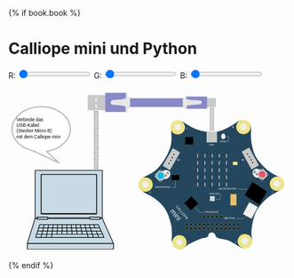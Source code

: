 {% if book.book %}

# Calliope mini und Python

R: <input id="red" name="Rot" type="range" min="0" max="255" step="1" value="1">
G: <input id="green" name="Gruen" type="range" min="0" max="255" step="1" value="1">
B: <input id="blue" name="Blau" type="range" min="0" max="255" step="1" value="1">

<svg
   xmlns:dc="http://purl.org/dc/elements/1.1/"
   xmlns:cc="http://creativecommons.org/ns#"
   xmlns:rdf="http://www.w3.org/1999/02/22-rdf-syntax-ns#"
   xmlns:svg="http://www.w3.org/2000/svg"
   xmlns="http://www.w3.org/2000/svg"
   id="svg8"
   version="1.1"
   viewBox="0 0 193.14584 113.77084"
   height="430"
   width="730">
  <defs
     id="defs2">
    <marker
       style="overflow:visible"
       id="Arrow1Lend"
       refX="0"
       refY="0"
       orient="auto">
      <path
         transform="matrix(-0.8,0,0,-0.8,-10,0)"
         style="fill-rule:evenodd;stroke:#000000;stroke-width:1.00000003pt"
         d="M 0,0 5,-5 -12.5,0 5,5 Z"
         id="path3335" />
    </marker>
    <marker
       style="overflow:visible"
       id="Arrow1Lstart"
       refX="0"
       refY="0"
       orient="auto">
      <path
         transform="matrix(0.8,0,0,0.8,10,0)"
         style="fill-rule:evenodd;stroke:#000000;stroke-width:1.00000003pt"
         d="M 0,0 5,-5 -12.5,0 5,5 Z"
         id="path3332" />
    </marker>
    <linearGradient
       id="linearGradient5820"
       y2="214.61"
       gradientUnits="userSpaceOnUse"
       y1="32.324001"
       x2="86.851997"
       x1="86.851997">
      <stop
         id="stop5822"
         style="stop-color:#b7b7b7"
         offset="0" />
      <stop
         id="stop5824"
         style="stop-color:#b7b7b7"
         offset=".06875" />
      <stop
         id="stop5826"
         style="stop-color:#8c8c8c"
         offset=".34003" />
      <stop
         id="stop5828"
         style="stop-color:#676767"
         offset=".51347" />
      <stop
         id="stop5830"
         style="stop-color:#6b6b6b"
         offset="0.55" />
      <stop
         id="stop5832"
         style="stop-color:#3e3e3e"
         offset="0.775" />
      <stop
         id="stop5834"
         style="stop-color:#000000"
         offset="1" />
    </linearGradient>
    <clipPath
       id="clipPath2564"
       clipPathUnits="userSpaceOnUse">
      <path
         id="path2566"
         d="M 72.54,579.24 H 539.46 V 342.15 H 72.54 Z" />
    </clipPath>
  </defs>
  <metadata
     id="metadata5">
    <rdf:RDF>
      <cc:Work
         rdf:about="">
        <dc:format>image/svg+xml</dc:format>
        <dc:type
           rdf:resource="http://purl.org/dc/dcmitype/StillImage" />
        <dc:title></dc:title>
        <cc:license
           rdf:resource="http://creativecommons.org/publicdomain/zero/1.0/" />
        <dc:creator>
          <cc:Agent>
            <dc:title>openscreencast.de</dc:title>
          </cc:Agent>
        </dc:creator>
        <dc:language>deutsch, german</dc:language>
        <dc:subject>
          <rdf:Bag>
            <rdf:li>Calliope mini</rdf:li>
            <rdf:li>Technik</rdf:li>
            <rdf:li>IT</rdf:li>
            <rdf:li>Elektronik</rdf:li>
            <rdf:li>Computer</rdf:li>
            <rdf:li>Programmieren</rdf:li>
            <rdf:li>Programmierung</rdf:li>
            <rdf:li>Board</rdf:li>
            <rdf:li>usb</rdf:li>
            <rdf:li>usb-cable</rdf:li>
            <rdf:li>USB-Kabel</rdf:li>
            <rdf:li>PC</rdf:li>
          </rdf:Bag>
        </dc:subject>
        <dc:description>Calliope mini - computer - usb - als svg</dc:description>
        <dc:source>openscreencast.de</dc:source>
      </cc:Work>
      <cc:License
         rdf:about="http://creativecommons.org/publicdomain/zero/1.0/">
        <cc:permits
           rdf:resource="http://creativecommons.org/ns#Reproduction" />
        <cc:permits
           rdf:resource="http://creativecommons.org/ns#Distribution" />
        <cc:permits
           rdf:resource="http://creativecommons.org/ns#DerivativeWorks" />
      </cc:License>
    </rdf:RDF>
  </metadata>
  <g
     id="calliopemini">
    <title
       id="title4252">Calliope mini</title>
    <path
       id="platine"
       d="m 90.664885,64.563445 c 0.484504,-1.075115 0.396781,-0.925293 2.274994,-2.494785 1.878214,-1.569492 6.196367,-2.745546 9.577661,-6.014553 3.38129,-3.269006 7.68354,-9.941888 9.18023,-14.914747 1.4967,-4.972865 0.64634,-10.267517 0.44952,-13.638268 -0.19681,-3.370751 2.40179,-4.369583 2.40179,-4.369583 0,0 1.15801,-0.80388 3.30764,-0.432061 2.14964,0.371819 2.82031,0.829646 5.36607,2.522269 2.54575,1.692624 6.35759,3.46299 9.62311,4.308857 3.26551,0.845862 7.43926,1.038893 10.96911,0.622929 3.52985,-0.415964 6.57919,-2.275887 9.14487,-3.552322 2.56567,-1.276429 5.3027,-3.70136 7.31088,-4.179054 2.00817,-0.477693 3.29168,0.01431 4.53882,0.628068 1.24714,0.613739 1.70586,1.110572 2.38996,2.95175 0.68411,1.841178 -0.0774,5.890845 0.25665,9.290218 0.33405,3.399373 1.09522,7.529741 2.64162,10.920854 1.54642,3.391119 4.25496,6.312044 6.68692,8.69043 2.43196,2.378387 5.28147,4.198092 8.20578,5.622895 2.92432,1.424803 3.35048,1.617186 4.33198,2.983809 0.98149,1.366623 1.21088,2.994605 0.54108,4.75914 -0.66981,1.764534 -5.5967,4.021355 -8.06553,5.514169 -2.46884,1.492815 -6.99165,5.516339 -9.82619,9.804822 -2.83454,4.288478 -3.69708,10.788037 -4.18244,14.868299 -0.48536,4.080259 1.22139,6.784509 0.072,8.971419 -1.14935,2.18691 -3.0021,3.05557 -5.1994,3.24495 -2.1973,0.18937 -4.92861,-2.12451 -6.42108,-3.03517 -1.49247,-0.91065 -3.93756,-2.31015 -6.08819,-2.81413 -2.15063,-0.50397 -5.10439,-0.72873 -6.29479,-1.62777 -1.19041,-0.89904 -0.7847,-1.56698 -1.23821,-2.11256 -0.4535,-0.54557 -0.80995,-0.96747 -1.36648,-1.183907 -0.55653,-0.216436 -1.08989,-0.254535 -1.62132,-0.07282 -0.53144,0.181717 -1.03096,0.470417 -1.38617,1.034757 -0.35522,0.56433 0.0317,1.12111 -0.86902,1.97422 -0.90073,0.85311 -2.47762,0.49388 -4.65341,1.29115 -2.17578,0.79728 -6.06371,2.56586 -8.24138,3.79779 -2.17767,1.23194 -3.15056,2.915 -4.9077,3.342 -1.75714,0.427 -3.44916,-0.0959 -4.82573,-1.0966 -1.37656,-1.00068 -2.02248,-4.38383 -2.02049,-5.38782 0.002,-1.00399 0.46058,-6.194932 -0.38497,-10.142252 -0.84555,-3.94732 -2.2633,-8.114615 -4.28257,-11.225811 -2.01927,-3.111195 -4.76256,-5.333415 -7.25144,-7.229105 -2.488874,-1.89569 -5.698372,-2.795781 -7.412994,-4.224675 -1.714622,-1.428893 -2.711918,-2.354542 -3.127898,-3.718979 -0.415979,-1.364437 -0.08782,-2.60271 0.396679,-3.677826 z"
       style="fill:#25475e;fill-opacity:1;stroke:none;stroke-width:0.1490743px;stroke-linecap:butt;stroke-linejoin:miter;stroke-opacity:1">
      <title
         id="title4070">Platine</title>
    </path>
    <ellipse
       ry="4.9313893"
       rx="4.9995027"
       cy="27.204109"
       cx="116.85413"
       id="ecke_minus"
       style="fill:#eee489;fill-opacity:1;stroke:none;stroke-width:0.25832531;stroke-opacity:1">
      <title
         id="title192">Ecke Minus - Krokodilklemmenanschluss</title>
    </ellipse>
    <ellipse
       ry="2.22838"
       rx="2.2591591"
       cy="27.092724"
       cx="116.77705"
       id="path4302-6"
       style="fill:#f0f0f0;fill-opacity:1;stroke:none;stroke-width:0.1167312;stroke-opacity:1" />
    <ellipse
       ry="4.9313893"
       rx="4.9995027"
       cy="26.952253"
       cx="162.22951"
       id="ecke_plus"
       style="fill:#eee489;fill-opacity:1;stroke:none;stroke-width:0.25832531;stroke-opacity:1">
      <title
         id="title194">Ecke Plus - Krokodilklemmenanschluss für 3.3V</title>
    </ellipse>
    <ellipse
       ry="2.22838"
       rx="2.2591591"
       cy="26.840866"
       cx="162.15242"
       id="path4302-6-9"
       style="fill:#f0f0f0;fill-opacity:1;stroke:none;stroke-width:0.1167312;stroke-opacity:1" />
    <ellipse
       ry="4.9313893"
       rx="4.9995027"
       cy="66.165199"
       cx="185.43385"
       id="ecke_p3"
       style="fill:#eee489;fill-opacity:1;stroke:none;stroke-width:0.25832531;stroke-opacity:1">
      <title
         id="title202">Ecke P3</title>
    </ellipse>
    <ellipse
       ry="2.22838"
       rx="2.2591591"
       cy="66.05381"
       cx="185.35678"
       id="path4302-6-2"
       style="fill:#f0f0f0;fill-opacity:1;stroke:none;stroke-width:0.1167312;stroke-opacity:1" />
    <ellipse
       ry="4.9313893"
       rx="4.9995027"
       cy="105.83701"
       cx="163.24857"
       id="ecke_p2"
       style="fill:#eee489;fill-opacity:1;stroke:none;stroke-width:0.25832531;stroke-opacity:1">
      <title
         id="title200">Ecke P2</title>
    </ellipse>
    <ellipse
       ry="2.22838"
       rx="2.2591591"
       cy="105.72562"
       cx="163.17149"
       id="path4302-6-0"
       style="fill:#f0f0f0;fill-opacity:1;stroke:none;stroke-width:0.1167312;stroke-opacity:1" />
    <ellipse
       ry="4.9313893"
       rx="4.9995027"
       cy="106.63014"
       cx="118.01617"
       id="ecke_p1"
       style="fill:#eee489;fill-opacity:1;stroke:none;stroke-width:0.25832531;stroke-opacity:1">
      <title
         id="title198">Ecke P1</title>
    </ellipse>
    <ellipse
       ry="2.22838"
       rx="2.2591591"
       cy="106.51875"
       cx="117.93909"
       id="path4302-6-3"
       style="fill:#f0f0f0;fill-opacity:1;stroke:none;stroke-width:0.1167312;stroke-opacity:1" />
    <ellipse
       ry="4.9313893"
       rx="4.9995027"
       cy="66.762062"
       cx="94.613251"
       id="ecke_p0"
       style="fill:#eee489;fill-opacity:1;stroke:none;stroke-width:0.25832531;stroke-opacity:1">
      <title
         id="title196">Ecke P0</title>
    </ellipse>
    <ellipse
       ry="2.22838"
       rx="2.2591591"
       cy="66.650673"
       cx="94.536171"
       id="path4302-6-6"
       style="fill:#f0f0f0;fill-opacity:1;stroke:none;stroke-width:0.1167312;stroke-opacity:1" />
    <rect
       y="30.164917"
       x="136.80244"
       height="7.4461451"
       width="7.20157"
       id="usb"
       style="fill:#c8c8c8;fill-opacity:1;stroke:none;stroke-width:0.1490743;stroke-opacity:1">
      <title
         id="title1142">USB Micro B Anschluss (Programmierung, Stromversorgung)</title>
    </rect>
    <g
       transform="matrix(0.56343044,0,0,0.56343044,78.176059,-40.14693)"
       id="ledmatrix">
      <title
         id="title170">LED-Matrix</title>
      <rect
         style="fill:#c8c8c8;fill-opacity:1;stroke:none;stroke-width:0.24508233;stroke-opacity:1"
         id="rect4410"
         width="1.0636191"
         height="4.4516912"
         x="110.41048"
         y="152.09224" />
      <rect
         style="fill:#c8c8c8;fill-opacity:1;stroke:none;stroke-width:0.24508233;stroke-opacity:1"
         id="rect4410-2"
         width="1.0636191"
         height="4.4516912"
         x="110.41059"
         y="160.82321" />
      <rect
         style="fill:#c8c8c8;fill-opacity:1;stroke:none;stroke-width:0.24508233;stroke-opacity:1"
         id="rect4410-6"
         width="1.0636191"
         height="4.4516912"
         x="110.41059"
         y="169.79553" />
      <rect
         style="fill:#c8c8c8;fill-opacity:1;stroke:none;stroke-width:0.24508233;stroke-opacity:1"
         id="rect4410-2-1"
         width="1.0636191"
         height="4.4516912"
         x="110.41067"
         y="178.5265" />
      <rect
         style="fill:#c8c8c8;fill-opacity:1;stroke:none;stroke-width:0.24508233;stroke-opacity:1"
         id="rect4410-2-1-8"
         width="1.0636191"
         height="4.4516912"
         x="110.41059"
         y="187.33267" />
      <rect
         style="fill:#c8c8c8;fill-opacity:1;stroke:none;stroke-width:0.24508233;stroke-opacity:1"
         id="rect4410-7"
         width="1.0636191"
         height="4.4516912"
         x="119.02264"
         y="152.09224" />
      <rect
         style="fill:#c8c8c8;fill-opacity:1;stroke:none;stroke-width:0.24508233;stroke-opacity:1"
         id="rect4410-2-9"
         width="1.0636191"
         height="4.4516912"
         x="119.02264"
         y="160.82321" />
      <rect
         style="fill:#c8c8c8;fill-opacity:1;stroke:none;stroke-width:0.24508233;stroke-opacity:1"
         id="rect4410-6-2"
         width="1.0636191"
         height="4.4516912"
         x="119.02264"
         y="169.79553" />
      <rect
         style="fill:#c8c8c8;fill-opacity:1;stroke:none;stroke-width:0.24508233;stroke-opacity:1"
         id="rect4410-2-1-0"
         width="1.0636191"
         height="4.4516912"
         x="119.02264"
         y="178.52649" />
      <rect
         style="fill:#c8c8c8;fill-opacity:1;stroke:none;stroke-width:0.24508233;stroke-opacity:1"
         id="rect4410-2-1-8-2"
         width="1.0636191"
         height="4.4516912"
         x="119.02264"
         y="187.33267" />
      <rect
         style="fill:#c8c8c8;fill-opacity:1;stroke:none;stroke-width:0.24508233;stroke-opacity:1"
         id="rect4410-7-3"
         width="1.0636191"
         height="4.4516912"
         x="101.41032"
         y="152.09224" />
      <rect
         style="fill:#c8c8c8;fill-opacity:1;stroke:none;stroke-width:0.24508233;stroke-opacity:1"
         id="rect4410-2-9-7"
         width="1.0636191"
         height="4.4516912"
         x="101.41032"
         y="160.82321" />
      <rect
         style="fill:#c8c8c8;fill-opacity:1;stroke:none;stroke-width:0.24508233;stroke-opacity:1"
         id="rect4410-6-2-5"
         width="1.0636191"
         height="4.4516912"
         x="101.41032"
         y="169.79553" />
      <rect
         style="fill:#c8c8c8;fill-opacity:1;stroke:none;stroke-width:0.24508233;stroke-opacity:1"
         id="rect4410-2-1-0-9"
         width="1.0636191"
         height="4.4516912"
         x="101.41032"
         y="178.52649" />
      <rect
         style="fill:#c8c8c8;fill-opacity:1;stroke:none;stroke-width:0.24508233;stroke-opacity:1"
         id="rect4410-2-1-8-2-2"
         width="1.0636191"
         height="4.4516912"
         x="101.41032"
         y="187.33267" />
      <rect
         style="fill:#c8c8c8;fill-opacity:1;stroke:none;stroke-width:0.24508233;stroke-opacity:1"
         id="rect4410-7-2"
         width="1.0636191"
         height="4.4516912"
         x="127.82887"
         y="152.09224" />
      <rect
         style="fill:#c8c8c8;fill-opacity:1;stroke:none;stroke-width:0.24508233;stroke-opacity:1"
         id="rect4410-2-9-8"
         width="1.0636191"
         height="4.4516912"
         x="127.82887"
         y="160.82321" />
      <rect
         style="fill:#c8c8c8;fill-opacity:1;stroke:none;stroke-width:0.24508233;stroke-opacity:1"
         id="rect4410-6-2-9"
         width="1.0636191"
         height="4.4516912"
         x="127.82887"
         y="169.79553" />
      <rect
         style="fill:#c8c8c8;fill-opacity:1;stroke:none;stroke-width:0.24508233;stroke-opacity:1"
         id="rect4410-2-1-0-7"
         width="1.0636191"
         height="4.4516912"
         x="127.82887"
         y="178.52649" />
      <rect
         style="fill:#c8c8c8;fill-opacity:1;stroke:none;stroke-width:0.24508233;stroke-opacity:1"
         id="rect4410-2-1-8-2-3"
         width="1.0636191"
         height="4.4516912"
         x="127.82887"
         y="187.33267" />
      <rect
         style="fill:#c8c8c8;fill-opacity:1;stroke:none;stroke-width:0.24508233;stroke-opacity:1"
         id="rect4410-7-2-6"
         width="1.0636191"
         height="4.4516912"
         x="92.604164"
         y="152.09224" />
      <rect
         style="fill:#c8c8c8;fill-opacity:1;stroke:none;stroke-width:0.24508233;stroke-opacity:1"
         id="rect4410-2-9-8-1"
         width="1.0636191"
         height="4.4516912"
         x="92.604164"
         y="160.82321" />
      <rect
         style="fill:#c8c8c8;fill-opacity:1;stroke:none;stroke-width:0.24508233;stroke-opacity:1"
         id="rect4410-6-2-9-2"
         width="1.0636191"
         height="4.4516912"
         x="92.604164"
         y="169.79553" />
      <rect
         style="fill:#c8c8c8;fill-opacity:1;stroke:none;stroke-width:0.24508233;stroke-opacity:1"
         id="rect4410-2-1-0-7-9"
         width="1.0636191"
         height="4.4516912"
         x="92.604164"
         y="178.52649" />
      <rect
         style="fill:#c8c8c8;fill-opacity:1;stroke:none;stroke-width:0.24508233;stroke-opacity:1"
         id="rect4410-2-1-8-2-3-3"
         width="1.0636191"
         height="4.4516912"
         x="92.604164"
         y="187.33267" />
    </g>
    <ellipse
       transform="matrix(0.75421528,-0.65662723,0.69943347,0.71469771,0,0)"
       ry="3.0237734"
       rx="3.5415039"
       cy="116.4484"
       cx="35.671883"
       id="path1297"
       style="fill:#f0f0f0;fill-opacity:1;stroke:none;stroke-width:0.19184434" />
    <rect
       transform="rotate(46.255487)"
       y="-37.106579"
       x="113.15635"
       height="6.4015322"
       width="6.3901811"
       id="rect4595"
       style="fill:#c8c8c8;fill-opacity:1;stroke:none;stroke-width:0.23974352;stroke-opacity:1" />
    <ellipse
       ry="0.40498772"
       rx="0.41058153"
       cy="56.96674"
       cx="105.02516"
       id="path4302-6-1"
       style="fill:#000000;fill-opacity:1;stroke:none;stroke-width:0.02121483;stroke-opacity:1" />
    <ellipse
       ry="0.40498772"
       rx="0.41058153"
       cy="60.459621"
       cx="101.24553"
       id="path4302-6-1-9"
       style="fill:#000000;fill-opacity:1;stroke:none;stroke-width:0.02121483;stroke-opacity:1" />
    <ellipse
       ry="0.40498772"
       rx="0.41058153"
       cy="64.155106"
       cx="104.79141"
       id="path4302-6-1-4"
       style="fill:#000000;fill-opacity:1;stroke:none;stroke-width:0.02121483;stroke-opacity:1" />
    <ellipse
       ry="0.40498772"
       rx="0.41058153"
       cy="60.661175"
       cx="108.6759"
       id="path4302-6-1-7"
       style="fill:#000000;fill-opacity:1;stroke:none;stroke-width:0.02121483;stroke-opacity:1" />
    <ellipse
       ry="2.2787387"
       rx="2.3102136"
       cy="60.535587"
       cx="104.95667"
       id="knopfa"
       style="fill:#00bcdd;fill-opacity:1;stroke:none;stroke-width:0.11936919;stroke-opacity:1">
      <title
         id="title172">Knopf A - programmierbar</title>
    </ellipse>
    <ellipse
       transform="matrix(-0.75421527,-0.65662723,-0.69943347,0.71469771,0,0)"
       ry="3.0237734"
       rx="3.5415039"
       cy="-68.536537"
       cx="-164.3535"
       id="path1297-2"
       style="fill:#f0f0f0;fill-opacity:1;stroke:none;stroke-width:0.19184433" />
    <rect
       transform="rotate(46.255487)"
       y="-88.432625"
       x="161.06058"
       height="6.4015322"
       width="6.3901811"
       id="rect4595-4"
       style="fill:#c8c8c8;fill-opacity:1;stroke:none;stroke-width:0.23974353;stroke-opacity:1" />
    <ellipse
       ry="0.40498772"
       rx="0.41058153"
       cy="56.085125"
       cx="175.22774"
       id="path4302-6-1-5"
       style="fill:#000000;fill-opacity:1;stroke:none;stroke-width:0.02121483;stroke-opacity:1" />
    <ellipse
       ry="0.40498772"
       rx="0.41058153"
       cy="59.578007"
       cx="171.4481"
       id="path4302-6-1-9-0"
       style="fill:#000000;fill-opacity:1;stroke:none;stroke-width:0.02121483;stroke-opacity:1" />
    <ellipse
       ry="0.40498772"
       rx="0.41058153"
       cy="63.273487"
       cx="174.99399"
       id="path4302-6-1-4-3"
       style="fill:#000000;fill-opacity:1;stroke:none;stroke-width:0.02121483;stroke-opacity:1" />
    <ellipse
       ry="0.40498772"
       rx="0.41058153"
       cy="59.77956"
       cx="178.87848"
       id="path4302-6-1-7-6"
       style="fill:#000000;fill-opacity:1;stroke:none;stroke-width:0.02121483;stroke-opacity:1" />
    <ellipse
       ry="2.2787387"
       rx="2.3102136"
       cy="59.653973"
       cx="175.15926"
       id="knopfb"
       style="fill:#e95262;fill-opacity:1;stroke:none;stroke-width:0.11936919;stroke-opacity:1">
      <title
         id="title174">Knopf B - programmierbar</title>
    </ellipse>
    <g
       transform="matrix(0.56343044,0,0,0.56343044,78.176059,-40.445079)"
       id="verbindungsstecker_a0">
      <title
         id="title188">Verbindungs-Stecker A0 - Grove-Connector</title>
      <rect
         style="fill:#c8c8c8;fill-opacity:1;stroke:none;stroke-width:0.32808203;stroke-opacity:1"
         id="rect4408-0"
         width="10.415204"
         height="24.937338"
         x="127.11486"
         y="94.682167"
         transform="rotate(30.055793)" />
      <ellipse
         style="fill:#000000;fill-opacity:1;stroke:none;stroke-width:0.03765297;stroke-opacity:1"
         id="path4302-6-1-6"
         cx="63.853874"
         cy="153.21654"
         rx="0.72871733"
         ry="0.71878922" />
      <ellipse
         style="fill:#000000;fill-opacity:1;stroke:none;stroke-width:0.03765297;stroke-opacity:1"
         id="path4302-6-1-6-3"
         cx="61.925835"
         cy="157.07407"
         rx="0.72871733"
         ry="0.71878922" />
      <ellipse
         style="fill:#000000;fill-opacity:1;stroke:none;stroke-width:0.03765297;stroke-opacity:1"
         id="path4302-6-1-6-3-2"
         cx="60.049469"
         cy="160.68706"
         rx="0.72871733"
         ry="0.71878922" />
      <ellipse
         style="fill:#000000;fill-opacity:1;stroke:none;stroke-width:0.03765297;stroke-opacity:1"
         id="path4302-6-1-6-3-0"
         cx="58.045006"
         cy="164.17775"
         rx="0.72871733"
         ry="0.71878922" />
    </g>
    <g
       id="verbindungsstecker_a1"
       transform="matrix(0.29212256,-0.48178654,0.48178654,0.29212256,72.585216,31.626321)">
      <title
         id="title190">Verbindungs-Stecker A1 - Grove-Connector</title>
      <rect
         style="fill:#c8c8c8;fill-opacity:1;stroke:none;stroke-width:0.32808203;stroke-opacity:1"
         id="rect4408-0-1"
         width="10.415204"
         height="24.937338"
         x="127.11486"
         y="94.682167"
         transform="rotate(30.055793)" />
      <ellipse
         style="fill:#000000;fill-opacity:1;stroke:none;stroke-width:0.03765297;stroke-opacity:1"
         id="path4302-6-1-6-5"
         cx="63.853874"
         cy="153.21654"
         rx="0.72871733"
         ry="0.71878922" />
      <ellipse
         style="fill:#000000;fill-opacity:1;stroke:none;stroke-width:0.03765297;stroke-opacity:1"
         id="path4302-6-1-6-3-5"
         cx="61.925835"
         cy="157.07407"
         rx="0.72871733"
         ry="0.71878922" />
      <ellipse
         style="fill:#000000;fill-opacity:1;stroke:none;stroke-width:0.03765297;stroke-opacity:1"
         id="path4302-6-1-6-3-2-4"
         cx="60.049469"
         cy="160.68706"
         rx="0.72871733"
         ry="0.71878922" />
      <ellipse
         style="fill:#000000;fill-opacity:1;stroke:none;stroke-width:0.03765297;stroke-opacity:1"
         id="path4302-6-1-6-3-0-7"
         cx="58.045006"
         cy="164.17775"
         rx="0.72871733"
         ry="0.71878922" />
    </g>
    <ellipse
       ry="1.9559932"
       rx="1.4551616"
       cy="33.499737"
       cx="148.31671"
       id="reset"
       style="fill:#f0f0f0;fill-opacity:1;stroke:none;stroke-width:0.08777244;stroke-opacity:1">
      <title
         id="title168">Reset-Knopf</title>
    </ellipse>
    <rect
       transform="matrix(0.83424255,0.55139765,-0.50958116,0.86042259,0,0)"
       y="-38.81636"
       x="178.21181"
       height="10.570351"
       width="12.073917"
       id="lautsprecher"
       style="fill:#000000;fill-opacity:1;stroke:none;stroke-width:0.16911185;stroke-opacity:1">
      <title
         id="title180">Piezo-Lautsprecher</title>
    </rect>
    <rect
       transform="rotate(46.564531)"
       y="-40.229496"
       x="141.18021"
       height="6.7663298"
       width="6.7663298"
       id="prozessor"
       style="fill:#000000;fill-opacity:1;stroke:none;stroke-width:0.15122876;stroke-opacity:1">
      <title
         id="title184">32-bit ARM Cortex M0 processor (16MHz), 16kB RAM, 256kB Flash, Bluetooth Low Energy</title>
    </rect>
    <rect
       transform="rotate(0.64040907)"
       y="73.215042"
       x="139.97961"
       height="3.2479427"
       width="3.2479427"
       id="rect4821-6"
       style="fill:#f0f0f0;fill-opacity:1;stroke:none;stroke-width:0.07259213;stroke-opacity:1" />
    <ellipse
       ry="1.2140988"
       rx="1.2308685"
       cy="76.257324"
       cx="140.69482"
       id="rgbled"
       style="fill:#c8d2d2;fill-opacity:1;stroke:none;stroke-width:0.06359921;stroke-opacity:1">
      <title
         id="title182">Programmierbare RGB LED</title>
    </ellipse>
    <rect
       y="73.307472"
       x="153.24422"
       height="7.8039289"
       width="4.1664691"
       id="rect4868"
       style="fill:#eac169;fill-opacity:1;stroke:none;stroke-width:0.18170632;stroke-opacity:1" />
    <rect
       transform="matrix(0.87619329,0.48195987,-0.47272332,0.88121091,0,0)"
       y="-10.926603"
       x="183.84512"
       height="9.2234249"
       width="6.7233295"
       id="batterie"
       style="fill:#f0f0f0;fill-opacity:1;stroke:none;stroke-width:0.25093868;stroke-opacity:1">
      <title
         id="title186">JST Batterieanschluss (3.3V)</title>
    </rect>
    <g
       transform="matrix(0.56343044,0,0,0.56343044,78.176059,-40.14693)"
       id="g5143">
      <ellipse
         style="fill:#000000;fill-opacity:1;stroke:#ecdf8a;stroke-width:0.26458332;stroke-opacity:1"
         id="path4885"
         cx="100.79944"
         cy="228.65224"
         rx="1.4483957"
         ry="1.5404671" />
      <ellipse
         style="fill:#000000;fill-opacity:1;stroke:#ecdf8a;stroke-width:0.26458332;stroke-opacity:1"
         id="path4885-2"
         cx="106.0911"
         cy="228.65224"
         rx="1.4483957"
         ry="1.5404671" />
      <ellipse
         style="fill:#000000;fill-opacity:1;stroke:#ecdf8a;stroke-width:0.26458332;stroke-opacity:1"
         id="path4885-2-5"
         cx="111.38277"
         cy="228.65224"
         rx="1.4483957"
         ry="1.5404671" />
      <ellipse
         style="fill:#000000;fill-opacity:1;stroke:#ecdf8a;stroke-width:0.26458332;stroke-opacity:1"
         id="path4885-2-5-4"
         cx="116.67444"
         cy="228.65224"
         rx="1.4483957"
         ry="1.5404671" />
      <ellipse
         style="fill:#000000;fill-opacity:1;stroke:#ecdf8a;stroke-width:0.26458332;stroke-opacity:1"
         id="path4885-2-5-4-7"
         cx="121.9661"
         cy="228.65224"
         rx="1.4483957"
         ry="1.5404671" />
      <ellipse
         style="fill:#000000;fill-opacity:1;stroke:#ecdf8a;stroke-width:0.26458332;stroke-opacity:1"
         id="path4885-4"
         cx="100.79944"
         cy="238.44182"
         rx="1.4483957"
         ry="1.5404671" />
      <ellipse
         style="fill:#000000;fill-opacity:1;stroke:#ecdf8a;stroke-width:0.26458332;stroke-opacity:1"
         id="path4885-2-4"
         cx="106.09111"
         cy="238.44182"
         rx="1.4483957"
         ry="1.5404671" />
      <ellipse
         style="fill:#000000;fill-opacity:1;stroke:#ecdf8a;stroke-width:0.26458332;stroke-opacity:1"
         id="path4885-2-5-3"
         cx="111.38277"
         cy="238.44182"
         rx="1.4483957"
         ry="1.5404671" />
      <ellipse
         style="fill:#000000;fill-opacity:1;stroke:#ecdf8a;stroke-width:0.26458332;stroke-opacity:1"
         id="path4885-2-5-4-0"
         cx="116.67444"
         cy="238.44182"
         rx="1.4483957"
         ry="1.5404671" />
      <ellipse
         style="fill:#000000;fill-opacity:1;stroke:#ecdf8a;stroke-width:0.26458332;stroke-opacity:1"
         id="path4885-2-5-4-7-7"
         cx="121.96611"
         cy="238.44182"
         rx="1.4483957"
         ry="1.5404671" />
      <ellipse
         style="fill:#000000;fill-opacity:1;stroke:#ecdf8a;stroke-width:0.26458332;stroke-opacity:1"
         id="path4885-4-8"
         cx="100.79944"
         cy="243.73347"
         rx="1.4483957"
         ry="1.5404671" />
      <ellipse
         style="fill:#000000;fill-opacity:1;stroke:#ecdf8a;stroke-width:0.26458332;stroke-opacity:1"
         id="path4885-2-4-6"
         cx="106.09111"
         cy="243.73347"
         rx="1.4483957"
         ry="1.5404671" />
      <ellipse
         style="fill:#000000;fill-opacity:1;stroke:#ecdf8a;stroke-width:0.26458332;stroke-opacity:1"
         id="path4885-2-5-3-8"
         cx="111.38277"
         cy="243.73347"
         rx="1.4483957"
         ry="1.5404671" />
      <ellipse
         style="fill:#000000;fill-opacity:1;stroke:#ecdf8a;stroke-width:0.26458332;stroke-opacity:1"
         id="path4885-2-5-4-0-8"
         cx="116.67444"
         cy="243.73347"
         rx="1.4483957"
         ry="1.5404671" />
      <ellipse
         style="fill:#000000;fill-opacity:1;stroke:#ecdf8a;stroke-width:0.26458332;stroke-opacity:1"
         id="path4885-2-5-4-7-7-4"
         cx="121.96611"
         cy="243.73347"
         rx="1.4483957"
         ry="1.5404671" />
      <ellipse
         style="fill:#000000;fill-opacity:1;stroke:#ecdf8a;stroke-width:0.26458332;stroke-opacity:1"
         id="path4885-2-4-3"
         cx="127.25777"
         cy="238.44182"
         rx="1.4483957"
         ry="1.5404671" />
      <ellipse
         style="fill:#000000;fill-opacity:1;stroke:#ecdf8a;stroke-width:0.26458332;stroke-opacity:1"
         id="path4885-2-5-3-1"
         cx="132.54942"
         cy="238.44182"
         rx="1.4483957"
         ry="1.5404671" />
      <ellipse
         style="fill:#000000;fill-opacity:1;stroke:#ecdf8a;stroke-width:0.26458332;stroke-opacity:1"
         id="path4885-2-5-4-0-4"
         cx="137.84109"
         cy="238.44182"
         rx="1.4483957"
         ry="1.5404671" />
      <ellipse
         style="fill:#000000;fill-opacity:1;stroke:#ecdf8a;stroke-width:0.26458332;stroke-opacity:1"
         id="path4885-2-5-4-7-7-9"
         cx="143.13277"
         cy="238.44182"
         rx="1.4483957"
         ry="1.5404671" />
      <ellipse
         style="fill:#000000;fill-opacity:1;stroke:#ecdf8a;stroke-width:0.26458332;stroke-opacity:1"
         id="path4885-2-4-6-2"
         cx="127.25777"
         cy="243.73347"
         rx="1.4483957"
         ry="1.5404671" />
      <ellipse
         style="fill:#000000;fill-opacity:1;stroke:#ecdf8a;stroke-width:0.26458332;stroke-opacity:1"
         id="path4885-2-5-3-8-0"
         cx="132.54942"
         cy="243.73347"
         rx="1.4483957"
         ry="1.5404671" />
      <ellipse
         style="fill:#000000;fill-opacity:1;stroke:#ecdf8a;stroke-width:0.26458332;stroke-opacity:1"
         id="path4885-2-5-4-0-8-6"
         cx="137.84109"
         cy="243.73347"
         rx="1.4483957"
         ry="1.5404671" />
      <ellipse
         style="fill:#000000;fill-opacity:1;stroke:#ecdf8a;stroke-width:0.26458332;stroke-opacity:1"
         id="path4885-2-5-4-7-7-4-8"
         cx="143.13277"
         cy="243.73347"
         rx="1.4483957"
         ry="1.5404671" />
      <ellipse
         style="fill:#000000;fill-opacity:1;stroke:#ecdf8a;stroke-width:0.26458332;stroke-opacity:1"
         id="path4885-2-4-3-9"
         cx="79.632767"
         cy="238.44182"
         rx="1.4483957"
         ry="1.5404671" />
      <ellipse
         style="fill:#000000;fill-opacity:1;stroke:#ecdf8a;stroke-width:0.26458332;stroke-opacity:1"
         id="path4885-2-5-3-1-2"
         cx="84.924423"
         cy="238.44182"
         rx="1.4483957"
         ry="1.5404671" />
      <ellipse
         style="fill:#000000;fill-opacity:1;stroke:#ecdf8a;stroke-width:0.26458332;stroke-opacity:1"
         id="path4885-2-5-4-0-4-6"
         cx="90.216095"
         cy="238.44182"
         rx="1.4483957"
         ry="1.5404671" />
      <ellipse
         style="fill:#000000;fill-opacity:1;stroke:#ecdf8a;stroke-width:0.26458332;stroke-opacity:1"
         id="path4885-2-5-4-7-7-9-6"
         cx="95.507759"
         cy="238.44182"
         rx="1.4483957"
         ry="1.5404671" />
      <ellipse
         style="fill:#000000;fill-opacity:1;stroke:#ecdf8a;stroke-width:0.26458332;stroke-opacity:1"
         id="path4885-2-4-6-2-4"
         cx="79.632767"
         cy="243.73347"
         rx="1.4483957"
         ry="1.5404671" />
      <ellipse
         style="fill:#000000;fill-opacity:1;stroke:#ecdf8a;stroke-width:0.26458332;stroke-opacity:1"
         id="path4885-2-5-3-8-0-9"
         cx="84.924423"
         cy="243.73347"
         rx="1.4483957"
         ry="1.5404671" />
      <ellipse
         style="fill:#000000;fill-opacity:1;stroke:#ecdf8a;stroke-width:0.26458332;stroke-opacity:1"
         id="path4885-2-5-4-0-8-6-5"
         cx="90.216095"
         cy="243.73347"
         rx="1.4483957"
         ry="1.5404671" />
      <ellipse
         style="fill:#000000;fill-opacity:1;stroke:#ecdf8a;stroke-width:0.26458332;stroke-opacity:1"
         id="path4885-2-5-4-7-7-4-8-0"
         cx="95.507759"
         cy="243.73347"
         rx="1.4483957"
         ry="1.5404671" />
    </g>
    <text
       transform="matrix(0.6256878,0.77274345,-0.81191607,0.59550015,0,0)"
       id="text113"
       y="-37.961105"
       x="135.41237"
       style="font-style:normal;font-weight:normal;font-size:2.42020297px;font-family:sans-serif;fill:#ffffff;fill-opacity:1;stroke:none;stroke-width:0.06050507"
       xml:space="preserve"><tspan
         style="fill:#ffffff;fill-opacity:1;stroke-width:0.06050507"
         y="-37.961105"
         x="135.41237"
         id="tspan111">CALLIOPE</tspan><tspan
         id="tspan115"
         style="font-size:4.83199692px;line-height:1.25;fill:#ffffff;fill-opacity:1;stroke-width:0.06050507"
         y="-32.801979"
         x="135.41237">mini</tspan></text>
    <text
       transform="scale(1.0006698,0.99933065)"
       id="text924"
       y="86.366859"
       x="135.26094"
       style="font-style:normal;font-weight:normal;font-size:1.55164218px;font-family:sans-serif;fill:#ffffff;fill-opacity:1;stroke:none;stroke-width:0.03879105"
       xml:space="preserve"><tspan
         style="fill:#ffffff;fill-opacity:1;stroke-width:0.03879105"
         y="86.366859"
         x="135.26094"
         id="tspan922">PROZESSOR</tspan></text>
    <text
       transform="scale(1.0006698,0.99933065)"
       id="text924-3"
       y="90.643379"
       x="148.89934"
       style="font-style:normal;font-weight:normal;font-size:1.55164218px;font-family:sans-serif;fill:#ffffff;fill-opacity:1;stroke:none;stroke-width:0.03879105"
       xml:space="preserve"><tspan
         style="fill:#ffffff;fill-opacity:1;stroke-width:0.03879105"
         y="90.643379"
         x="148.89934"
         id="tspan922-6">BATTERIE</tspan></text>
    <rect
       y="60.135925"
       x="112.61232"
       height="3.5216949"
       width="5.3362088"
       id="lagesensor"
       style="fill:#000000;fill-opacity:1;stroke:none;stroke-width:0.11370311">
      <title
         id="title176">Lagesensor (Beschleunigungssensor, Gyroskop, Magnetometer - Bosch BMX055)</title>
    </rect>
    <text
       transform="scale(1.0006698,0.99933065)"
       id="text924-5"
       y="69.067299"
       x="101.04067"
       style="font-style:normal;font-weight:normal;font-size:1.55164218px;font-family:sans-serif;fill:#ffffff;fill-opacity:1;stroke:none;stroke-width:0.03879105"
       xml:space="preserve"><tspan
         style="fill:#ffffff;fill-opacity:1;stroke-width:0.03879105"
         y="69.067299"
         x="101.04067"
         id="tspan922-3">LAGESENSOR</tspan></text>
    <text
       transform="scale(1.0006698,0.99933065)"
       id="text924-56"
       y="37.607281"
       x="145.88435"
       style="font-style:normal;font-weight:normal;font-size:1.55164218px;font-family:sans-serif;fill:#ffffff;fill-opacity:1;stroke:none;stroke-width:0.03879105"
       xml:space="preserve"><tspan
         style="fill:#ffffff;fill-opacity:1;stroke-width:0.03879105"
         y="37.607281"
         x="145.88435"
         id="tspan922-2">RESET</tspan></text>
    <text
       transform="scale(1.0006698,0.99933065)"
       id="text924-9"
       y="39.858879"
       x="138.48338"
       style="font-style:normal;font-weight:normal;font-size:1.55164218px;font-family:sans-serif;fill:#ffffff;fill-opacity:1;stroke:none;stroke-width:0.03879105"
       xml:space="preserve"><tspan
         style="fill:#ffffff;fill-opacity:1;stroke-width:0.03879105"
         y="39.858879"
         x="138.48338"
         id="tspan922-1">USB</tspan></text>
    <text
       transform="scale(1.0006698,0.99933065)"
       id="text924-3-2"
       y="70.33783"
       x="144.88609"
       style="font-style:normal;font-weight:normal;font-size:1.55164218px;font-family:sans-serif;fill:#ffffff;fill-opacity:1;stroke:none;stroke-width:0.03879105"
       xml:space="preserve"><tspan
         style="fill:#ffffff;fill-opacity:1;stroke-width:0.03879105"
         y="70.33783"
         x="144.88609"
         id="tspan922-6-7">LAUTSPRECHER</tspan></text>
    <text
       transform="scale(1.0006698,0.99933065)"
       id="text924-3-0"
       y="73.799088"
       x="138.59665"
       style="font-style:normal;font-weight:normal;font-size:1.55164218px;font-family:sans-serif;fill:#ffffff;fill-opacity:1;stroke:none;stroke-width:0.03879105"
       xml:space="preserve"><tspan
         style="fill:#ffffff;fill-opacity:1;stroke-width:0.03879105"
         y="73.799088"
         x="138.59665"
         id="tspan922-6-9">RGB LED</tspan><tspan
         id="tspan1134"
         style="fill:#ffffff;fill-opacity:1;stroke-width:0.03879105"
         y="75.73864"
         x="138.59665" /></text>
    <rect
       transform="scale(-1,1)"
       y="63.964596"
       x="-115.13601"
       height="4.7703776"
       width="0.1490743"
       id="rect1136"
       style="fill:#f0f0f0;fill-opacity:1;stroke:none;stroke-width:0.09824006" />
    <rect
       transform="rotate(90)"
       y="-114.99302"
       x="68.689857"
       height="2.0870402"
       width="0.13975717"
       id="rect1136-3"
       style="fill:#f0f0f0;fill-opacity:1;stroke:none;stroke-width:0.06291632" />
    <rect
       transform="matrix(-0.74593836,0.66601499,0.6838884,0.72958664,0,0)"
       y="147.20955"
       x="-37.752201"
       height="5.4181333"
       width="0.15754135"
       id="rect1136-6"
       style="fill:#f0f0f0;fill-opacity:1;stroke:none;stroke-width:0.1076299" />
    <rect
       transform="rotate(90)"
       y="-134.33002"
       x="86.071831"
       height="1.7888917"
       width="0.13975717"
       id="rect1136-3-0"
       style="fill:#f0f0f0;fill-opacity:1;stroke:none;stroke-width:0.05824919" />
    <rect
       transform="matrix(0,-1,-1,0,0,0)"
       y="-162.3405"
       x="-90.226158"
       height="4.472229"
       width="0.1490743"
       id="rect1136-3-0-6"
       style="fill:#f0f0f0;fill-opacity:1;stroke:none;stroke-width:0.09512052" />
    <rect
       transform="matrix(0.67894196,0.73419194,0.74143426,-0.67102551,0,0)"
       y="57.827759"
       x="175.84491"
       height="2.6468494"
       width="0.076722242"
       id="rect1136-6-2"
       style="fill:#f0f0f0;fill-opacity:1;stroke:none;stroke-width:0.0524972" />
    <rect
       transform="matrix(0,-1,-1,0,0,0)"
       y="-165.29846"
       x="-70.002586"
       height="6.7083435"
       width="0.1490743"
       id="rect1136-3-0-6-6"
       style="fill:#f0f0f0;fill-opacity:1;stroke:none;stroke-width:0.11649837" />
    <rect
       transform="rotate(90)"
       y="-146.3972"
       x="76.652695"
       height="2.9814861"
       width="0.13975717"
       id="rect1136-3-0-1"
       style="fill:#f0f0f0;fill-opacity:1;stroke:none;stroke-width:0.07519938" />
    <rect
       transform="scale(-1,1)"
       y="72.88636"
       x="-146.42467"
       height="3.7268577"
       width="0.1490743"
       id="rect1136-8"
       style="fill:#f0f0f0;fill-opacity:1;stroke:none;stroke-width:0.08683276" />
    <rect
       transform="scale(-1,1)"
       y="33.581635"
       x="-152.07375"
       height="3.7268577"
       width="0.1490743"
       id="rect1136-8-7"
       style="fill:#f0f0f0;fill-opacity:1;stroke:none;stroke-width:0.08683276" />
    <rect
       transform="rotate(90)"
       y="-151.9054"
       x="33.531555"
       height="1.490743"
       width="0.13975717"
       id="rect1136-3-0-1-9"
       style="fill:#f0f0f0;fill-opacity:1;stroke:none;stroke-width:0.05317399" />
    <text
       transform="scale(0.99599154,1.0040246)"
       id="text924-5-2"
       y="59.543991"
       x="109.3984"
       style="font-style:normal;font-weight:normal;font-size:2.91677856px;font-family:sans-serif;fill:#25475e;fill-opacity:1;stroke:none;stroke-width:0.07291945"
       xml:space="preserve"><tspan
         style="fill:#25475e;fill-opacity:1;stroke-width:0.07291945"
         y="59.543991"
         x="109.3984"
         id="tspan922-3-0">A</tspan></text>
    <text
       transform="scale(0.99599154,1.0040246)"
       id="text924-5-2-3"
       y="58.826633"
       x="169.80206"
       style="font-style:normal;font-weight:normal;font-size:2.91677856px;font-family:sans-serif;fill:#25475e;fill-opacity:1;stroke:none;stroke-width:0.07291945"
       xml:space="preserve"><tspan
         style="fill:#25475e;fill-opacity:1;stroke-width:0.07291945"
         y="58.826633"
         x="169.80206"
         id="tspan922-3-0-7">B</tspan></text>
    <text
       transform="scale(0.59994355,1.6668235)"
       id="text924-5-22"
       y="17.684319"
       x="204.68054"
       style="font-style:normal;font-weight:normal;font-size:3.31975889px;font-family:sans-serif;fill:#ffffff;fill-opacity:1;stroke:none;stroke-width:0.08299395"
       xml:space="preserve"><tspan
         style="fill:#ffffff;fill-opacity:1;stroke-width:0.08299395"
         y="17.684319"
         x="204.68054"
         id="tspan922-3-8">-</tspan><tspan
         id="tspan1386"
         style="fill:#ffffff;fill-opacity:1;stroke-width:0.08299395"
         y="21.834017"
         x="204.68054" /></text>
    <text
       transform="scale(0.99594441,1.0040721)"
       id="text924-5-6"
       y="27.901087"
       x="154.8418"
       style="font-style:normal;font-weight:normal;font-size:2.71802807px;font-family:sans-serif;fill:#ffffff;fill-opacity:1;stroke:none;stroke-width:0.0679507"
       xml:space="preserve"><tspan
         style="fill:#ffffff;fill-opacity:1;stroke-width:0.0679507"
         y="27.901087"
         x="154.8418"
         id="tspan922-3-1">+</tspan></text>
    <text
       transform="scale(1.0006698,0.99933065)"
       id="text924-5-29"
       y="72.910385"
       x="97.364708"
       style="font-style:normal;font-weight:normal;font-size:1.55164218px;font-family:sans-serif;fill:#ffffff;fill-opacity:1;stroke:none;stroke-width:0.03879105"
       xml:space="preserve"><tspan
         id="tspan1445"
         style="fill:#ffffff;fill-opacity:1;stroke-width:0.03879105"
         y="72.910385"
         x="97.364708">0</tspan></text>
    <text
       transform="scale(1.0006698,0.99933065)"
       id="text924-5-29-1"
       y="106.66577"
       x="123.78705"
       style="font-style:normal;font-weight:normal;font-size:1.55164218px;font-family:sans-serif;fill:#ffffff;fill-opacity:1;stroke:none;stroke-width:0.03879105"
       xml:space="preserve"><tspan
         id="tspan1445-9"
         style="fill:#ffffff;fill-opacity:1;stroke-width:0.03879105"
         y="106.66577"
         x="123.78705">1</tspan></text>
    <text
       transform="scale(1.0006698,0.99933065)"
       id="text924-5-29-4"
       y="106.88694"
       x="156.34378"
       style="font-style:normal;font-weight:normal;font-size:1.55164218px;font-family:sans-serif;fill:#ffffff;fill-opacity:1;stroke:none;stroke-width:0.03879105"
       xml:space="preserve"><tspan
         id="tspan1479"
         style="fill:#ffffff;fill-opacity:1;stroke-width:0.03879105"
         y="106.88694"
         x="156.34378">2</tspan></text>
    <text
       transform="scale(1.0006698,0.99933065)"
       id="text924-5-29-4-8"
       y="72.370903"
       x="181.46687"
       style="font-style:normal;font-weight:normal;font-size:1.55164218px;font-family:sans-serif;fill:#ffffff;fill-opacity:1;stroke:none;stroke-width:0.03879105"
       xml:space="preserve"><tspan
         id="tspan1479-4"
         style="fill:#ffffff;fill-opacity:1;stroke-width:0.03879105"
         y="72.370903"
         x="181.46687">3</tspan></text>
    <rect
       y="33.92881"
       x="122.06123"
       height="5.0761003"
       width="5.5205512"
       id="rect1062-5"
       style="fill:#000000;fill-opacity:1;stroke:none;stroke-width:0.13884696" />
    <text
       transform="scale(1.0006698,0.99933065)"
       id="text924-5-0"
       y="50.371704"
       x="116.33273"
       style="font-style:normal;font-weight:normal;font-size:1.55164218px;font-family:sans-serif;fill:#ffffff;fill-opacity:1;stroke:none;stroke-width:0.03879105"
       xml:space="preserve"><tspan
         style="fill:#ffffff;fill-opacity:1;stroke-width:0.03879105"
         y="50.371704"
         x="116.33273"
         id="tspan922-3-6">A0</tspan></text>
    <text
       transform="scale(1.0006698,0.99933065)"
       id="text924-5-0-3"
       y="50.386646"
       x="160.87096"
       style="font-style:normal;font-weight:normal;font-size:1.55164218px;font-family:sans-serif;fill:#ffffff;fill-opacity:1;stroke:none;stroke-width:0.03879105"
       xml:space="preserve"><tspan
         style="fill:#ffffff;fill-opacity:1;stroke-width:0.03879105"
         y="50.386646"
         x="160.87096"
         id="tspan922-3-6-2">A1</tspan></text>
    <rect
       y="50.968288"
       x="154.91707"
       height="2.2892773"
       width="3.1805387"
       id="mikrofon"
       style="fill:#eae798;fill-opacity:1;stroke:none;stroke-width:0.08598622;stroke-opacity:1">
      <title
         id="title178">MEMS Mikrofon</title>
    </rect>
  </g>
  <g
     id="usbkabel"
     transform="translate(27.822692,-246.47796)">
    <title
       id="title1207">USB-Kabel</title>
    <g
       id="usbastecker">
      <title
         id="title1188">USB A Stecker</title>
      <rect
         style="fill:#c8c8c8;fill-opacity:1;stroke-width:0.16898851"
         id="rect188"
         width="12.473843"
         height="10.583333"
         x="26.912992"
         y="251.34245" />
      <rect
         style="fill:#8789c8;fill-opacity:1;stroke-width:0.20833358"
         id="rect188-3"
         width="15.166819"
         height="13.229167"
         x="39.040398"
         y="249.8484" />
      <rect
         style="fill:#e6e6e6;fill-opacity:1;stroke-width:0.05509539"
         id="rect188-6"
         width="1.7522449"
         height="8.0083704"
         x="54.34211"
         y="252.64537" />
      <path
         style="fill:#e6e6e6;fill-opacity:1;stroke:none;stroke-width:0.26854578px;stroke-linecap:butt;stroke-linejoin:miter;stroke-opacity:1"
         d="m 53.274464,249.82147 1.403331,-0.003 0.02785,13.30979 -1.586996,4.3e-4 c 0,0 0.06457,-2.20511 -0.163123,-3.56031 -0.22769,-1.35521 -8.981988,-0.87201 -9.688619,-1.73988 -0.706631,-0.86787 -0.904421,-1.57174 -0.07182,-2.4633 0.832601,-0.89156 9.682009,-0.60605 9.937263,-2.04683 0.255254,-1.44077 0.142104,-3.49677 0.142104,-3.49677 z"
         id="path1044" />
      <rect
         style="fill:#e6e6e6;fill-opacity:1;stroke-width:0.02597335"
         id="rect188-6-5"
         width="1.2794644"
         height="2.4374521"
         x="32.110558"
         y="253.23943" />
      <rect
         style="fill:#e6e6e6;fill-opacity:1;stroke-width:0.02597335"
         id="rect188-6-5-5"
         width="1.2794644"
         height="2.4374521"
         x="32.156715"
         y="257.85074" />
    </g>
    <g
       id="usbmicrobstecker">
      <title
         id="title1178">USB Micro B Stecker</title>
      <rect
         style="fill:#c8c8c8;fill-opacity:1;stroke-width:0.0933801"
         id="rect188-7"
         width="6.474031"
         height="6.2264752"
         x="-115.37561"
         y="253.5025"
         transform="scale(-1,1)" />
      <rect
         style="fill:#8789c8;fill-opacity:1;stroke-width:0.1661171"
         id="rect188-3-9"
         width="15.166819"
         height="8.4109039"
         x="-109.27235"
         y="252.43474"
         transform="scale(-1,1)" />
      <path
         style="fill:#e6e6e6;fill-opacity:1;stroke:none;stroke-width:0.21412797px;stroke-linecap:butt;stroke-linejoin:miter;stroke-opacity:1"
         d="m 95.038276,252.41763 -1.403331,-0.002 -0.02785,8.46216 1.586996,2.8e-4 c 0,0 0.0022,-1.07578 0.229836,-1.9374 0.22769,-0.86162 9.023423,-0.83706 9.621903,-1.43238 0.59848,-0.59532 0.83883,-1.41969 0.17072,-2.0918 -0.66811,-0.67211 -9.729235,-0.34835 -9.984489,-1.26438 -0.255254,-0.91602 -0.19378,-1.73449 -0.19378,-1.73449 z"
         id="path1044-1" />
      <rect
         style="fill:#e6e6e6;fill-opacity:1;stroke-width:0.04133161"
         id="rect188-6-2"
         width="1.1196542"
         height="7.0532475"
         x="-93.680977"
         y="253.07397"
         transform="scale(-1,1)" />
    </g>
    <rect
       transform="scale(-1,1)"
       y="253.59947"
       x="-92.561081"
       height="6.0362835"
       width="36.430962"
       id="rect188-3-9-0"
       style="fill:#8789c8;fill-opacity:1;stroke-width:0.21810514" />
  </g>
  <rect
     style="fill:#d2d2d2;fill-opacity:1;stroke:#000000;stroke-width:0.27149338;stroke-miterlimit:4;stroke-dasharray:0.27149338, 0.54298677;stroke-dashoffset:0;stroke-opacity:1"
     id="usbcalliopemini"
     width="2.592663"
     height="15.389019"
     x="139.17606"
     y="13.820934">
    <title
       id="title3633">USB Micro B Stecker -&gt; Calliope mini</title>
  </rect>
  <rect
     style="fill:#d2d2d2;fill-opacity:1;stroke:#000000;stroke-width:0.42392799;stroke-miterlimit:4;stroke-dasharray:0.423928, 0.847856;stroke-dashoffset:0;stroke-opacity:1"
     id="usbcomputer"
     width="2.4443955"
     height="39.797081"
     x="59.330956"
     y="16.174419">
    <title
       id="title3631">USB A Stecker -&gt; Computer</title>
  </rect>
  <g
     id="sprechblaseusbcomputer"
     transform="translate(-7.6389968,-85.40509)">
    <path
       d="m 30.670051,98.360624 c 9.332182,0.149962 17.564575,5.350816 19.311635,12.728926 1.996807,8.42829 -5.220568,16.52092 -16.113077,18.07094 -0.0022,0.0126 0.0013,0.0321 0.0022,0.0504 l 0.06301,0.004 8.486716,7.89329 -17.437406,-8.19344 0.170693,0.006 -0.111117,-0.0859 -0.249744,-0.008 0.190173,0.0882 -0.239433,-0.008 v -0.0824 h -0.0035 c -7.544851,-1.662 -12.835302,-6.16542 -14.248992,-12.13522 -1.9979515,-8.43184 5.22859,-16.52893 16.129118,-18.074364 1.362139,-0.192693 2.716253,-0.274718 4.04975,-0.253296 z"
       style="fill:#ffffff;fill-rule:evenodd;stroke:#bdb9ba;stroke-width:0.80962497;stroke-linecap:round;stroke-linejoin:round;stroke-miterlimit:4;stroke-dasharray:none;stroke-opacity:1"
       id="path2391" />
    <text
       id="text3660"
       y="110.93452"
       x="13.152863"
       style="font-style:normal;font-weight:normal;font-size:3.17499995px;font-family:sans-serif;fill:#000000;fill-opacity:1;stroke:none;stroke-width:0.26458332"
       xml:space="preserve"><tspan
         style="font-size:3.17499995px;line-height:0;stroke-width:0.26458332"
         y="110.93452"
         x="13.152863"
         id="tspan3658">Verbinde das</tspan><tspan
         id="tspan3664"
         style="font-size:3.17499995px;line-height:0;stroke-width:0.26458332"
         y="114.90327"
         x="13.152863">USB-Kabel (Stecker A)</tspan><tspan
         id="tspan3662"
         style="font-size:3.17499995px;line-height:0;stroke-width:0.26458332"
         y="118.87202"
         x="13.152863">mit dem Computer</tspan></text>
  </g>
  <g
     transform="translate(-7.6389968,-85.40509)"
     id="sprechblaseusbcalliopemini">
    <g
       id="g3715">
      <path
         id="path2391-0"
         style="fill:#ffffff;fill-rule:evenodd;stroke:#bdb9ba;stroke-width:0.80962497;stroke-linecap:round;stroke-linejoin:round;stroke-miterlimit:4;stroke-dasharray:none;stroke-opacity:1"
         d="m 30.670051,98.360624 c 9.332182,0.149962 17.564575,5.350816 19.311635,12.728926 1.996807,8.42829 -5.220568,16.52092 -16.113077,18.07094 -0.0022,0.0126 0.0013,0.0321 0.0022,0.0504 l 0.06301,0.004 8.486716,7.89329 -17.437406,-8.19344 0.170693,0.006 -0.111117,-0.0859 -0.249744,-0.008 0.190173,0.0882 -0.239433,-0.008 v -0.0824 h -0.0035 c -7.544851,-1.662 -12.835302,-6.16542 -14.248992,-12.13522 -1.9979515,-8.43184 5.22859,-16.52893 16.129118,-18.074364 1.362139,-0.192693 2.716253,-0.274718 4.04975,-0.253296 z" />
      <text
         xml:space="preserve"
         style="font-style:normal;font-weight:normal;font-size:3.17499995px;font-family:sans-serif;fill:#000000;fill-opacity:1;stroke:none;stroke-width:0.26458332"
         x="13.152863"
         y="108.2887"
         id="text3660-6"><tspan
           x="13.152863"
           y="108.2887"
           style="font-size:3.17499995px;line-height:0;stroke-width:0.26458332"
           id="tspan3664-6">Verbinde das </tspan><tspan
           id="tspan3707"
           x="13.152863"
           y="112.25745"
           style="font-size:3.17499995px;line-height:0;stroke-width:0.26458332">USB-Kabel</tspan><tspan
           id="tspan3703"
           x="13.152863"
           y="116.2262"
           style="font-size:3.17499995px;line-height:0;stroke-width:0.26458332">(Stecker Micro B)</tspan><tspan
           x="13.152863"
           y="120.19495"
           style="font-size:3.17499995px;line-height:0;stroke-width:0.26458332"
           id="tspan3662-1">mit dem Calliope mini</tspan></text>
    </g>
  </g>
  <g
     transform="matrix(0.14907052,0,0,-0.14907052,1.5487878,151.45662)"
     id="computer"
     style="fill:#c8dae5;fill-opacity:1">
    <title
       id="title3802">computer</title>
    <g
       transform="matrix(5.1753,0,0,5.1753,-300.09,-2357.1)"
       style="fill:#c8dae5;fill-opacity:1;stroke:#000000"
       id="g2399">
      <g
         clip-path="url(#clipPath2564)"
         style="fill:#c8dae5;fill-opacity:1;stroke:#000000"
         id="g2401">
        <path
           d="m 137.86,534.92 h 2.1 l 10.081,-22.441 H 72.818 l 7.02,22.441 h 2.1 m 9.24,0 h 37.442 m 0.0137,-27.237 h -55.816 v 4.7959 h 77.223 v -4.7959 h -21.481"
           style="fill:#c8dae5;fill-opacity:1;stroke:#000000;stroke-width:0.60000002;stroke-linecap:round;stroke-linejoin:round;stroke-miterlimit:10"
           id="path2403" />
      </g>
    </g>
    <g
       clip-path="url(#clipPath2564)"
       transform="matrix(5.1753,0,0,5.1753,-300.09,-2357.1)"
       style="fill:#c8dae5;fill-opacity:1;stroke:#000000"
       id="g3179">
      <path
         d="m 134.54,523.67 2.19,-5.6705 m 13.321,-5.52 H 72.828 m 11.1,16.861 -3.54,-11.341 h 61.082 l -5.1,11.341 z m -0.9,-2.82 h 54.602 m -55.502,-2.821 h 56.822 m -57.662,-2.82 h 58.922 m -55.142,-2.88 2.88,11.341 m 8.101,0 -1.561,-11.341 m 5.581,11.341 -0.675,-8.5058 m 4.695,8.5058 -0.18,-8.5058 m 4.2,8.5058 0.36,-8.5058 m 3.72,8.5058 0.81,-8.5058 m 3.21,8.5058 1.305,-8.5058 m 2.716,8.5058 1.845,-8.5058 m 2.175,8.5058 3.12,-11.341 m 4.98,11.341 1.095,-2.8352 m -5.115,2.8352 3.72,-11.341 m -40.082,11.341 -2.22,-11.341 m -16.92,-10.316 v 4.7959 h 77.223 v -4.7959"
         style="fill:#c8dae5;fill-opacity:1;stroke:#000000;stroke-width:0.60000002;stroke-linecap:round;stroke-linejoin:round;stroke-miterlimit:10"
         id="path3181" />
    </g>
    <g
       transform="matrix(5.1753,0,0,5.1753,-300.09,-2357.1)"
       style="fill:#c8dae5;fill-opacity:1;stroke:#000000"
       id="g3434">
      <g
         clip-path="url(#clipPath2564)"
         style="fill:#c8dae5;fill-opacity:1;stroke:#000000"
         id="g3436">
        <path
           d="M 137.86,535.46 H 79.845 v 42.542 h 60.122 V 535.46 h -2.1"
           style="fill:#c8dae5;fill-opacity:1;stroke:#000000;stroke-width:0.60000002;stroke-linecap:round;stroke-linejoin:round;stroke-miterlimit:10"
           id="path3438" />
      </g>
    </g>
    <g
       transform="matrix(5.1753,0,0,5.1753,-300.09,-2357.1)"
       style="fill:#c8dae5;fill-opacity:1;stroke:#000000"
       id="g3465">
      <g
         clip-path="url(#clipPath2564)"
         style="fill:#c8dae5;fill-opacity:1;stroke:#000000"
         id="g3467">
        <path
           d="m 85.303,574.28 h 49.502 V 539.179 H 85.303 Z"
           style="fill:#c8dae5;fill-opacity:1;stroke:#000000;stroke-width:0.60000002;stroke-linecap:round;stroke-linejoin:round;stroke-miterlimit:10"
           id="path3469" />
        <path
           d="m 85.303,574.28 h 49.502 V 539.179 H 85.303 Z"
           style="fill:#c8dae5;fill-opacity:1;stroke:#000000;stroke-width:0.60000002;stroke-linecap:round;stroke-linejoin:round;stroke-miterlimit:10"
           id="path3471" />
      </g>
    </g>
    <path
       d="M 141.38,433.26 H 397.57"
       style="fill:#c8dae5;fill-opacity:1;fill-rule:evenodd;stroke:#000000;stroke-width:5.17530012"
       id="path2558" />
    <g
       transform="matrix(5.1753,0,0,5.1753,-300.09,-2357.1)"
       style="fill:#c8dae5;fill-opacity:1;stroke:#000000"
       id="g3459">
      <g
         clip-path="url(#clipPath2564)"
         style="fill:#c8dae5;fill-opacity:1;stroke:#000000"
         id="g3461">
        <path
           d="m 137.86,536.18 h -9.2404 v -1.9801 h 9.2404 z"
           style="fill:#c8dae5;fill-opacity:1;stroke:#000000;stroke-width:0.60000002;stroke-linecap:round;stroke-linejoin:round;stroke-miterlimit:10"
           id="path3463" />
      </g>
    </g>
    <g
       transform="matrix(5.1753,0,0,5.1753,-300.09,-2357.1)"
       style="fill:#c8dae5;fill-opacity:1;stroke:#000000"
       id="g3453">
      <g
         clip-path="url(#clipPath2564)"
         style="fill:#c8dae5;fill-opacity:1;stroke:#000000"
         id="g3455">
        <path
           d="m 81.943,536.18 h 9.2404 v -1.9801 H 81.943 Z"
           style="fill:#c8dae5;fill-opacity:1;stroke:#000000;stroke-width:0.60000002;stroke-linecap:round;stroke-linejoin:round;stroke-miterlimit:10"
           id="path3457" />
      </g>
    </g>
  </g>
</svg>


<script>

var farbe;
var liste_farbe;
var farbe_red = "0";
var farbe_green = "0";
var farbe_blue = "0";
var current_id = ['platine'];

function xyz() {
	document.getElementById('sprechblaseusbcomputer').style.display = "none";
	document.getElementById('sprechblaseusbcalliopemini').style.display = "none";
	document.getElementById('usbcalliopemini').style.display = "none";
	document.getElementById('usbcomputer').style.display = "none";
	
	document.getElementById('usbmicrobstecker').onmouseover = function() {
			document.getElementById('sprechblaseusbcalliopemini').style.display = "inline";
			document.getElementById('usbcalliopemini').style.display = "inline";
	};

	document.getElementById('usbmicrobstecker').onmouseout = function() {
			document.getElementById('sprechblaseusbcalliopemini').style.display = "none";
			document.getElementById('usbcalliopemini').style.display = "none";
	};

	document.getElementById('usbastecker').onmouseover = function() {
			document.getElementById('sprechblaseusbcomputer').style.display = "inline";
			document.getElementById('usbcomputer').style.display = "inline";
	};

	document.getElementById('usbastecker').onmouseout = function() {
			document.getElementById('sprechblaseusbcomputer').style.display = "none";
			document.getElementById('usbcomputer').style.display = "none";
	};

	document.getElementById('usb').onmouseover = function() {
			document.getElementById('sprechblaseusbcalliopemini').style.display = "inline";
			document.getElementById('usbcalliopemini').style.display = "inline";
	};

	document.getElementById('usb').onmouseout = function() {
			document.getElementById('sprechblaseusbcalliopemini').style.display = "none";
			document.getElementById('usbcalliopemini').style.display = "none";
	};

	document.getElementById('computer').onmouseover = function() {
			document.getElementById('sprechblaseusbcomputer').style.display = "inline";
			document.getElementById('usbcomputer').style.display = "inline";
	};

	document.getElementById('computer').onmouseout = function() {
			document.getElementById('sprechblaseusbcomputer').style.display = "none";
			document.getElementById('usbcomputer').style.display = "none";
	};



	document.getElementById('computer').onclick = function() {
			current_id = ['computer','path2403','path3181','path3438','path3471','path3463','path3457'];

			farbe = document.getElementById(current_id[0]).style.fill;
			farbe = farbe.replace("rgb(","");
			farbe = farbe.replace(")","");	
			liste_farbe = farbe.split(","); 

			farbe_red = liste_farbe[0].trim();
			farbe_green = liste_farbe[1].trim();
			farbe_blue = liste_farbe[2].trim();

			document.getElementById('red').value = farbe_red;
			document.getElementById('green').value = farbe_green;
			document.getElementById('blue').value = farbe_blue;
	
	};

	document.getElementById('calliopemini').onclick = function() {
			current_id = ['platine'];

			farbe = document.getElementById(current_id[0]).style.fill;
			farbe = farbe.replace("rgb(","");
			farbe = farbe.replace(")","");	
			liste_farbe = farbe.split(","); 

			farbe_red = liste_farbe[0].trim();
			farbe_green = liste_farbe[1].trim();
			farbe_blue = liste_farbe[2].trim();

			document.getElementById('red').value = farbe_red;
			document.getElementById('green').value = farbe_green;
			document.getElementById('blue').value = farbe_blue;
	};

	document.getElementById('usbkabel').onclick = function() {
			current_id = ['usbkabel','rect188-3','rect188-3-9-0','rect188-3-9'];

			farbe = document.getElementById(current_id[1]).style.fill;
			farbe = farbe.replace("rgb(","");
			farbe = farbe.replace(")","");	
			liste_farbe = farbe.split(","); 

			farbe_red = liste_farbe[0].trim();
			farbe_green = liste_farbe[1].trim();
			farbe_blue = liste_farbe[2].trim();

			document.getElementById('red').value = farbe_red;
			document.getElementById('green').value = farbe_green;
			document.getElementById('blue').value = farbe_blue;
	};

	

	farbe = document.getElementById('platine').style.fill;
	farbe = farbe.replace("rgb(","");
	farbe = farbe.replace(")","");	
	liste_farbe = farbe.split(","); 

	farbe_red = liste_farbe[0].trim();
	farbe_green = liste_farbe[1].trim();
	farbe_blue = liste_farbe[2].trim();

	document.getElementById('red').value = farbe_red;
	document.getElementById('green').value = farbe_green;
	document.getElementById('blue').value = farbe_blue;

	document.getElementById('red').oninput = function() {
		farbe_red = document.getElementById('red').value;
		for(i = 0; i < current_id.length; i++) {
			document.getElementById(current_id[i]).style.fill = "rgb(" + farbe_red + "," + farbe_green + "," + farbe_blue + ")";
		}
	};

	document.getElementById('green').oninput = function() {
		farbe_green = document.getElementById('green').value;
		for(i = 0; i < current_id.length; i++) {
			document.getElementById(current_id[i]).style.fill = "rgb(" + farbe_red + "," + farbe_green + "," + farbe_blue + ")";
		}
	};

	document.getElementById('blue').oninput = function() {
		farbe_blue = document.getElementById('blue').value;
		for(i = 0; i < current_id.length; i++) {
			document.getElementById(current_id[i]).style.fill = "rgb(" + farbe_red + "," + farbe_green + "," + farbe_blue + ")";
		}
	};
	



}


xyz();
</script>




{% endif %}
